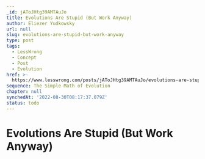 ```yaml
---
_id: jAToJHtg39AMTAuJo
title: Evolutions Are Stupid (But Work Anyway)
author: Eliezer Yudkowsky
url: null
slug: evolutions-are-stupid-but-work-anyway
type: post
tags:
  - LessWrong
  - Concept
  - Post
  - Evolution
href: >-
  https://www.lesswrong.com/posts/jAToJHtg39AMTAuJo/evolutions-are-stupid-but-work-anyway
sequence: The Simple Math of Evolution
chapter: null
synchedAt: '2022-08-30T08:17:37.079Z'
status: todo
---
```


# Evolutions Are Stupid (But Work Anyway)
